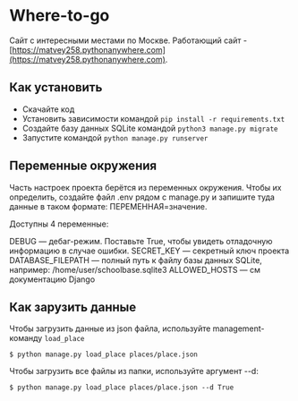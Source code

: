 # Where-to-go
Сайт с интересными местами по Москве. Работающий сайт - [https://matvey258.pythonanywhere.com](https://matvey258.pythonanywhere.com).

## Как установить

- Скачайте код
- Установить зависимости командой `pip install -r requirements.txt`
- Создайте базу данных SQLite командой `python3 manage.py migrate`
- Запустите командой `python manage.py runserver`

## Переменные окружения

Часть настроек проекта берётся из переменных окружения. Чтобы их определить, создайте файл .env рядом с manage.py и запишите туда данные в таком формате: ПЕРЕМЕННАЯ=значение.

Доступны 4 переменные:

DEBUG — дебаг-режим. Поставьте True, чтобы увидеть отладочную информацию в случае ошибки.
SECRET_KEY — секретный ключ проекта
DATABASE_FILEPATH — полный путь к файлу базы данных SQLite, например: /home/user/schoolbase.sqlite3
ALLOWED_HOSTS — см документацию Django

## Как зарузить данные
Чтобы загрузить данные из json файла, используйте management-команду `load_place`

    $ python manage.py load_place places/place.json

Чтобы загрузить все файлы из папки, используйте аргумент --d:

    $ python manage.py load_place places/place.json --d True
